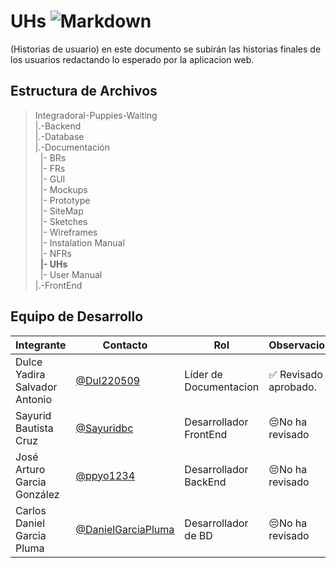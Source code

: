 # UHs    ![Markdown](https://img.shields.io/badge/Markdown-000000?style=for-the-badge&logo=markdown&logoColor=white)


(Historias de usuario) en este documento se subirán las historias finales de los usuarios redactando lo esperado por la aplicacion web.

## Estructura de Archivos 

>IntegradoraI-Puppies-Waiting<br>
>|.-Backend <br>
>|.-Database <br>
>|.-Documentación <br>
>&nbsp;&nbsp;|- BRs <br>
>&nbsp;&nbsp;|- FRs <br>
>&nbsp;&nbsp;|- GUI <br>
>&nbsp;&nbsp;|- Mockups <br>
>&nbsp;&nbsp;|- Prototype <br>
>&nbsp;&nbsp;|- SiteMap <br>
>&nbsp;&nbsp;|- Sketches <br>
>&nbsp;&nbsp;|- Wireframes <br>
>&nbsp;&nbsp;|- Instalation Manual <br>
>&nbsp;&nbsp;|- NFRs <br>
>&nbsp;&nbsp;**|- UHs** <br>
>&nbsp;&nbsp;|- User Manual <br>
>|.-FrontEnd<br>


## Equipo de Desarrollo

|Integrante|Contacto|Rol|Observaciones|
|------------|--------|---|---|
|Dulce Yadira Salvador Antonio|[@Dul220509](https://github.com/Dul220509)|Líder de Documentacion|✅ Revisado y aprobado.|
|Sayurid Bautista Cruz|[@Sayuridbc](https://github.com/sayuridbc)|Desarrollador FrontEnd|😔No ha revisado|
|José Arturo Garcia González |[@ppyo1234](https://github.com/ppyo1234)|Desarrollador BackEnd|😔No ha revisado|
|Carlos Daniel Garcia Pluma|[@DanielGarciaPluma](https://github.com/DanielGarciaPluma)|Desarrollador de BD|😔No ha revisado|
